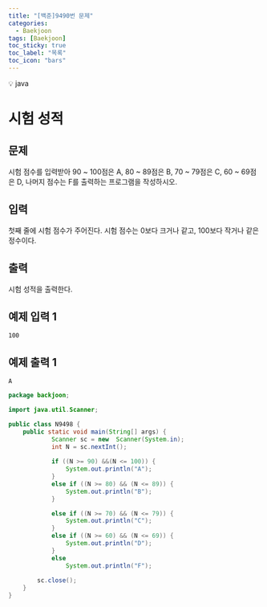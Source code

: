 ```yaml
---
title: "[백준]9490번 문제"
categories:
  - Baekjoon
tags: [Baekjoon]
toc_sticky: true
toc_label: "목록"
toc_icon: "bars"
---
```



<aside>
💡 java
</aside>


# 시험 성적 

## 문제

시험 점수를 입력받아 90 ~ 100점은 A, 80 ~ 89점은 B, 70 ~ 79점은 C, 60 ~ 69점은 D, 나머지 점수는 F를 출력하는 프로그램을 작성하시오.

## 입력

첫째 줄에 시험 점수가 주어진다. 시험 점수는 0보다 크거나 같고, 100보다 작거나 같은 정수이다.

## 출력

시험 성적을 출력한다.

## 예제 입력 1

```
100

```

## 예제 출력 1

```
A

```

```java
package backjoon;

import java.util.Scanner;

public class N9498 {
	public static void main(String[] args) {
			Scanner sc = new  Scanner(System.in);
			int N = sc.nextInt();
			
			if ((N >= 90) &&(N <= 100)) {
				System.out.println("A");
			}
			else if ((N >= 80) && (N <= 89)) {
				System.out.println("B");
			}			

			else if ((N >= 70) && (N <= 79)) {
				System.out.println("C");
			}			
			else if ((N >= 60) && (N <= 69)) {
				System.out.println("D");
			}			
			else 
				System.out.println("F");
		
		sc.close();
	}
}
```